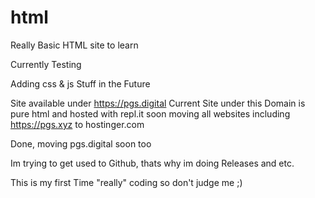 # html

Really Basic HTML site to learn

Currently Testing

Adding css & js Stuff in the Future

Site available under https://pgs.digital Current Site under this Domain is pure html and hosted with repl.it
    soon moving all websites including https://pgs.xyz to hostinger.com

Done, moving pgs.digital soon too

Im trying to get used to Github, thats why im doing Releases and etc. 

This is my first Time "really" coding so don't judge me ;) 
